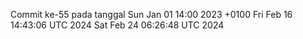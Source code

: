 Commit ke-55 pada tanggal Sun Jan 01 14:00 2023 +0100
Fri Feb 16 14:43:06 UTC 2024
Sat Feb 24 06:26:48 UTC 2024
